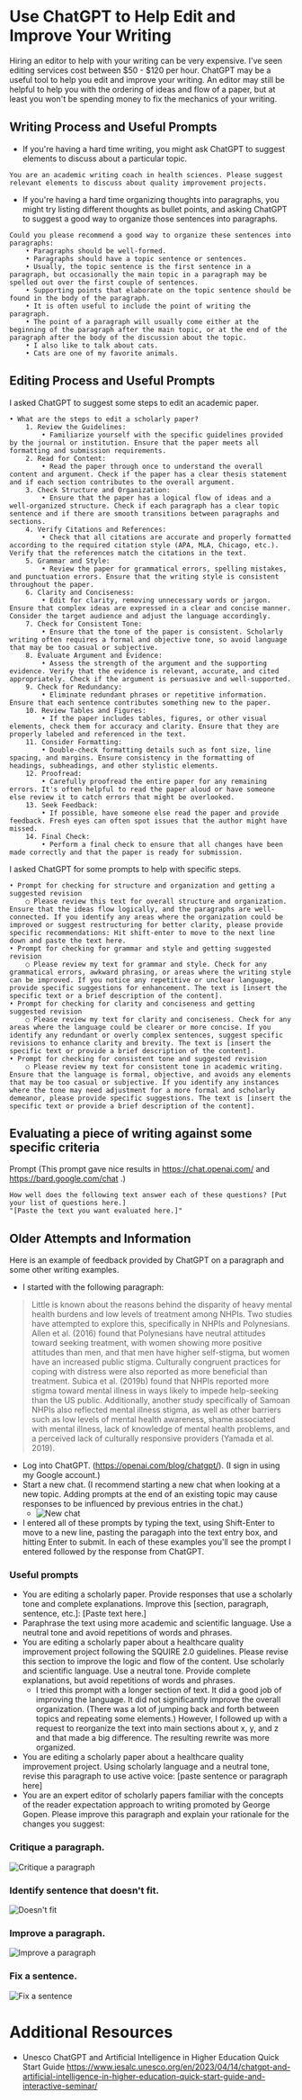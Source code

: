 # Use ChatGPT to Help Edit and Improve Your Writing

Hiring an editor to help with your writing can be very expensive. I've seen editing services cost between $50 - $120 per hour. ChatGPT may be a useful tool to help you edit and improve your writing. An editor may still be helpful to help you with the ordering of ideas and flow of a paper, but at least you won't be spending money to fix the mechanics of your writing. 

## Writing Process and Useful Prompts

* If you're having a hard time writing, you might ask ChatGPT to suggest elements to discuss about a particular topic.

```
You are an academic writing coach in health sciences. Please suggest relevant elements to discuss about quality improvement projects.
``` 

* If you're having a hard time organizing thoughts into paragraphs, you might try listing different thoughts as bullet points, and asking ChatGPT to suggest a good way to organize those sentences into paragraphs.

```
Could you please recommend a good way to organize these sentences into paragraphs:
	• Paragraphs should be well-formed.
	• Paragraphs should have a topic sentence or sentences. 
	• Usually, the topic sentence is the first sentence in a paragraph, but occasionally the main topic in a paragraph may be spelled out over the first couple of sentences.
	• Supporting points that elaborate on the topic sentence should be found in the body of the paragraph.
	• It is often useful to include the point of writing the paragraph. 
	• The point of a paragraph will usually come either at the beginning of the paragraph after the main topic, or at the end of the paragraph after the body of the discussion about the topic.
	• I also like to talk about cats.
	• Cats are one of my favorite animals.

```

## Editing Process and Useful Prompts

I asked ChatGPT to suggest some steps to edit an academic paper.

	• What are the steps to edit a scholarly paper?
		1. Review the Guidelines:
			• Familiarize yourself with the specific guidelines provided by the journal or institution. Ensure that the paper meets all formatting and submission requirements.
		2. Read for Content:
			• Read the paper through once to understand the overall content and argument. Check if the paper has a clear thesis statement and if each section contributes to the overall argument.
		3. Check Structure and Organization:
			• Ensure that the paper has a logical flow of ideas and a well-organized structure. Check if each paragraph has a clear topic sentence and if there are smooth transitions between paragraphs and sections.
		4. Verify Citations and References:
			• Check that all citations are accurate and properly formatted according to the required citation style (APA, MLA, Chicago, etc.). Verify that the references match the citations in the text.
		5. Grammar and Style:
			• Review the paper for grammatical errors, spelling mistakes, and punctuation errors. Ensure that the writing style is consistent throughout the paper.
		6. Clarity and Conciseness:
			• Edit for clarity, removing unnecessary words or jargon. Ensure that complex ideas are expressed in a clear and concise manner. Consider the target audience and adjust the language accordingly.
		7. Check for Consistent Tone:
			• Ensure that the tone of the paper is consistent. Scholarly writing often requires a formal and objective tone, so avoid language that may be too casual or subjective.
		8. Evaluate Argument and Evidence:
			• Assess the strength of the argument and the supporting evidence. Verify that the evidence is relevant, accurate, and cited appropriately. Check if the argument is persuasive and well-supported.
		9. Check for Redundancy:
			• Eliminate redundant phrases or repetitive information. Ensure that each sentence contributes something new to the paper.
		10. Review Tables and Figures:
			• If the paper includes tables, figures, or other visual elements, check them for accuracy and clarity. Ensure that they are properly labeled and referenced in the text.
		11. Consider Formatting:
			• Double-check formatting details such as font size, line spacing, and margins. Ensure consistency in the formatting of headings, subheadings, and other stylistic elements.
		12. Proofread:
			• Carefully proofread the entire paper for any remaining errors. It's often helpful to read the paper aloud or have someone else review it to catch errors that might be overlooked.
		13. Seek Feedback:
			• If possible, have someone else read the paper and provide feedback. Fresh eyes can often spot issues that the author might have missed.
		14. Final Check:
			• Perform a final check to ensure that all changes have been made correctly and that the paper is ready for submission. 
   

I asked ChatGPT for some prompts to help with specific steps.

	• Prompt for checking for structure and organization and getting a suggested revision
		○ Please review this text for overall structure and organization. Ensure that the ideas flow logically, and the paragraphs are well-connected. If you identify any areas where the organization could be improved or suggest restructuring for better clarity, please provide specific recommendations: Hit shift-enter to move to the next line down and paste the text here. 
	• Prompt for checking for grammar and style and getting suggested revision
		○ Please review my text for grammar and style. Check for any grammatical errors, awkward phrasing, or areas where the writing style can be improved. If you notice any repetitive or unclear language, provide specific suggestions for enhancement. The text is [insert the specific text or a brief description of the content]. 
	• Prompt for checking for clarity and conciseness and getting suggested revision
		○ Please review my text for clarity and conciseness. Check for any areas where the language could be clearer or more concise. If you identify any redundant or overly complex sentences, suggest specific revisions to enhance clarity and brevity. The text is [insert the specific text or provide a brief description of the content].
	• Prompt for checking for consistent tone and suggested revision
		○ Please review my text for consistent tone in academic writing. Ensure that the language is formal, objective, and avoids any elements that may be too casual or subjective. If you identify any instances where the tone may need adjustment for a more formal and scholarly demeanor, please provide specific suggestions. The text is [insert the specific text or provide a brief description of the content].


## Evaluating a piece of writing against some specific criteria

Prompt (This prompt gave nice results in https://chat.openai.com/ and https://bard.google.com/chat .)

```
How well does the following text answer each of these questions? [Put your list of questions here.]
"[Paste the text you want evaluated here.]"
```

## Older Attempts and Information

Here is an example of feedback provided by ChatGPT on a paragraph and some other writing examples. 

* I started with the following paragraph:

>Little is known about the reasons behind the disparity of heavy mental health burdens and low levels of treatment among NHPIs. Two studies have attempted to explore this, specifically in NHPIs and Polynesians. Allen et al. (2016) found that Polynesians have neutral attitudes toward seeking treatment, with women showing more positive attitudes than men, and that men have higher self-stigma, but women have an increased public stigma. Culturally congruent practices for coping with distress were also reported as more beneficial than treatment. Subica et al. (2019b) found that NHPIs reported more stigma toward mental illness in ways likely to impede help-seeking than the US public. Additionally, another study specifically of Samoan NHPIs also reflected mental illness stigma, as well as other barriers such as low levels of mental health awareness, shame associated with mental illness, lack of knowledge of mental health problems, and a perceived lack of culturally responsive providers (Yamada et al. 2019).

* Log into ChatGPT. (https://openai.com/blog/chatgpt/). (I sign in using my Google account.)
* Start a new chat. (I recommend starting a new chat when looking at a new topic. Adding prompts at the end of an existing topic may cause responses to be influenced by previous entries in the chat.)
  * ![New chat](https://github.com/cmcntsh/UseChatGPtEdit/blob/main/images/ChatGPTNewChat.png)
* I entered all of these prompts by typing the text, using Shift-Enter to move to a new line, pasting the paragaph into the text entry box, and hitting Enter to submit. In each of these examples you'll see the prompt I entered followed by the response from ChatGPT.

### Useful prompts

* You are editing a scholarly paper. Provide responses that use a scholarly tone and complete explanations. Improve this [section, paragraph, sentence, etc.]: [Paste text here.]
* Paraphrase the text using more academic and scientific language. Use a neutral tone and avoid repetitions of words and phrases.
* You are editing a scholarly paper about a healthcare quality improvement project following the SQUIRE 2.0 guidelines. Please revise this section to improve the logic and flow of the content. Use scholarly and scientific language. Use a neutral tone. Provide complete explanations, but avoid repetitions of words and phrases.
  * I tried this prompt with a longer section of text. It did a good job of improving the language. It did not significantly improve the overall organization. (There was a lot of jumping back and forth between topics and repeating some elements.) However, I followed up with a request to reorganize the text into main sections about x, y, and z and that made a big difference. The resulting rewrite was more organized.
* You are editing a scholarly paper about a healthcare quality improvement project. Using scholarly language and a neutral tone, revise this paragraph to use active voice: [paste sentence or paragraph here]
* You are an expert editor of scholarly papers familiar with the concepts of the reader expectation approach to writing promoted by George Gopen. Please improve this paragraph and explain your rationale for the changes you suggest:

### Critique a paragraph.

![Critique a paragraph](https://github.com/cmcntsh/UseChatGPtEdit/blob/main/images/ChatGPtCrituque.png)

### Identify sentence that doesn't fit.

![Doesn't fit](https://github.com/cmcntsh/UseChatGPtEdit/blob/main/images/ChatGPtNotBelong.png)

### Improve a paragraph.

![Improve a paragraph](https://github.com/cmcntsh/UseChatGPtEdit/blob/main/images/ChatGPtImproveP.png)

### Fix a sentence.

![Fix a sentence](https://github.com/cmcntsh/UseChatGPtEdit/blob/main/images/ChatFixSentence.png)

# Additional Resources

* Unesco ChatGPT and Artificial Intelligence in Higher Education Quick Start Guide https://www.iesalc.unesco.org/en/2023/04/14/chatgpt-and-artificial-intelligence-in-higher-education-quick-start-guide-and-interactive-seminar/

